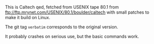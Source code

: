 This is Caltech qed, fetched from USENIX tape 80.1 from
ftp://ftp.mrynet.com/USENIX/80.1/boulder/caltech
with small patches to make it build on Linux.

The git tag `verbatim` corresponds to the original version.

It probably crashes on serious use, but the basic commands work.
